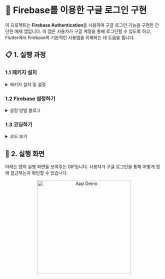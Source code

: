 # 🔐 Firebase를 이용한 구글 로그인 구현

이 프로젝트는 **Firebase Authentication**을 사용하여 구글 로그인 기능을 구현한 간단한 예제 앱입니다. 이 앱은 사용자가 구글 계정을 통해 로그인할 수 있도록 하고, Flutter에서 Firebase의 기본적인 사용법을 이해하는 데 도움을 줍니다.

## 📋 1. 실행 과정

### 1.1 패키지 설치
<details>
<summary> 패키지 설치 및 설정</summary>
<div markdown="1">

구글 로그인 기능을 구현하기 위해서 아래 3개의 패키지를 설치해 주어야 한다.

- [google_sighn_in](https://pub.dev/packages/google_sign_in)
- [firebase_auth](https://pub.dev/packages/firebase_auth)
- [firebase_core](https://pub.dev/packages/firebase_core)

```yaml
dependencies:
  google_sign_in: ^6.2.1
  firebase_auth: ^4.15.3
  firebase_core: ^2.24.2
```
</div>
</details>

### 1.2 Firebase 설정하기
<details>
<summary>설정 방법 블로그</summary>
<div markdown="1">
https://velog.io/@gwi060722/Google-login-%EC%97%B0%EB%8F%99%EB%B0%A9%EB%B2%95
</div>
</details>

### 1.3 코딩하기 
<details>
<summary>코드 보기</summary>
<div markdown="1">
  
```dart
  Future<User?> _handleSignIn() async {
    try {
      final GoogleSignInAccount? googleSignInAccount = await _googleSignIn.signIn();
      final GoogleSignInAuthentication googleSignInAuthentication =
      await googleSignInAccount!.authentication;

      final AuthCredential credential = GoogleAuthProvider.credential(
        accessToken: googleSignInAuthentication.accessToken,
        idToken: googleSignInAuthentication.idToken,
      );

      final UserCredential authResult = await _auth.signInWithCredential(credential);
      final User? user = authResult.user;
      Navigator.push(
        context,
        MaterialPageRoute(builder: (context) => LoginSuccess()),
      );

      return user;
    } catch (error) {
      print("Error during Google sign in: $error");
      return null;
    }
  }

  Future<void> _handleSignOut() async {
    await _auth.signOut();
    await _googleSignIn.signOut();
    print("User signed out");
  }
  ```
</div>
</details>

## 🎥 2. 실행 화면
아래는 앱의 실행 화면을 보여주는 GIF입니다. 사용자가 구글 로그인을 통해 어떻게 앱에 접근하는지 확인할 수 있습니다.

<p align="center">
  <img src="https://github.com/user-attachments/assets/aa50269a-8e39-4af4-a252-2acb580ad816" alt="App Demo" width="300">
</p>

